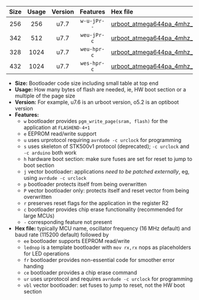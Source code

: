 |Size|Usage|Version|Features|Hex file|
|:-:|:-:|:-:|:-:|:--|
|256|256|u7.7|`w-u-jPr--`|[urboot_atmega644pa_4mhz_9600bps_lednop_fr_ur_vbl.hex](https://raw.githubusercontent.com/stefanrueger/urboot.hex/main/mcus/atmega644pa/fcpu_4mhz/9600_bps/urboot_atmega644pa_4mhz_9600bps_lednop_fr_ur_vbl.hex)|
|342|512|u7.7|`weu-jPr-c`|[urboot_atmega644pa_4mhz_9600bps_ee_lednop_fr_ce_ur_vbl.hex](https://raw.githubusercontent.com/stefanrueger/urboot.hex/main/mcus/atmega644pa/fcpu_4mhz/9600_bps/urboot_atmega644pa_4mhz_9600bps_ee_lednop_fr_ce_ur_vbl.hex)|
|328|1024|u7.7|`weu-hpr-c`|[urboot_atmega644pa_4mhz_9600bps_ee_lednop_fr_ce_ur.hex](https://raw.githubusercontent.com/stefanrueger/urboot.hex/main/mcus/atmega644pa/fcpu_4mhz/9600_bps/urboot_atmega644pa_4mhz_9600bps_ee_lednop_fr_ce_ur.hex)|
|432|1024|u7.7|`wes-hpr-c`|[urboot_atmega644pa_4mhz_9600bps_ee_lednop_fr_ce.hex](https://raw.githubusercontent.com/stefanrueger/urboot.hex/main/mcus/atmega644pa/fcpu_4mhz/9600_bps/urboot_atmega644pa_4mhz_9600bps_ee_lednop_fr_ce.hex)|

- **Size:** Bootloader code size including small table at top end
- **Usage:** How many bytes of flash are needed, ie, HW boot section or a multiple of the page size
- **Version:** For example, u7.6 is an urboot version, o5.2 is an optiboot version
- **Features:**
  + `w` bootloader provides `pgm_write_page(sram, flash)` for the application at `FLASHEND-4+1`
  + `e` EEPROM read/write support
  + `u` uses urprotocol requiring `avrdude -c urclock` for programming
  + `s` uses skeleton of STK500v1 protocol (deprecated); `-c urclock` and `-c arduino` both work
  + `h` hardware boot section: make sure fuses are set for reset to jump to boot section
  + `j` vector bootloader: applications *need to be patched externally*, eg, using `avrdude -c urclock`
  + `p` bootloader protects itself from being overwritten
  + `P` vector bootloader only: protects itself and reset vector from being overwritten
  + `r` preserves reset flags for the application in the register R2
  + `c` bootloader provides chip erase functionality (recommended for large MCUs)
  + `-` corresponding feature not present
- **Hex file:** typically MCU name, oscillator frequency (16 MHz default) and baud rate (115200 default) followed by
  + `ee` bootloader supports EEPROM read/write
  + `lednop` is a template bootloader with `mov rx,rx` nops as placeholders for LED operations
  + `fr` bootloader provides non-essential code for smoother error handing
  + `ce` bootloader provides a chip erase command
  + `ur` uses urprotocol and requires `avrdude -c urclock` for programming
  + `vbl` vector bootloader: set fuses to jump to reset, not the HW boot section
